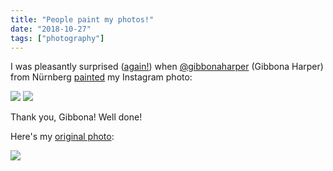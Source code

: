 ```yaml
---
title: "People paint my photos!"
date: "2018-10-27"
tags: ["photography"]
---
```


I was pleasantly surprised ([again!](/2016/10/03/drawing.html)) when [@gibbonaharper](https://www.instagram.com/gibbonaharper/) (Gibbona Harper) from Nürnberg [painted](https://www.instagram.com/p/BpcNXEaHnv4/) my Instagram photo:

<img src="kranes-paint-1.jpeg" class="img-fluid" />

<img src="kranes-paint-2.jpeg" class="img-fluid" />

Thank you, Gibbona! Well done!

Here's my [original photo](https://www.instagram.com/p/BgPOfLyl1Cn/):

<img src="kranes.jpeg" class="img-fluid" />

